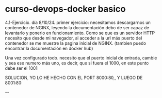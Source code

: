 # curso-devops-docker basico

4.1-Ejercicio. día 8/10/24.
primer ejercicio: necesitamos descargarnos un contenedor de NGINX, leyendo la documentación debo de ser capaz de levantarlo y ponerlo en funcionamiento. Como se que es un servidor HTTP necesito que desde mi navegador, al acceder a la url más puerto del contenedor se me muestre la pagina inicial de NGINX. (tambien puedo encontrar la documentación en docker hub)

Una vez configurado todo. necesito que el puerto inicial de entrada, cambie y sea ese numero más uno, es decir, que si fuera el 1000, en este punto debe ser el 1001

SOLUCION, YO LO HE HECHO CON EL PORT 8000:80,, Y LUEGO DE 8001:80

--
